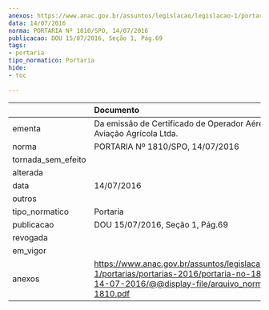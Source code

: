 ```yaml
---
anexos: https://www.anac.gov.br/assuntos/legislacao/legislacao-1/portarias/portarias-2016/portaria-no-1810-spo-14-07-2016/@@display-file/arquivo_norma/PA2016-1810.pdf
data: 14/07/2016
norma: PORTARIA Nº 1810/SPO, 14/07/2016
publicacao: DOU 15/07/2016, Seção 1, Pág.69
tags:
- portaria
tipo_normatico: Portaria
hide: 
- toc 
 
---
```


|                    | Documento                                                                                                                                                      |
|:-------------------|:---------------------------------------------------------------------------------------------------------------------------------------------------------------|
| ementa             | Da emissão de Certificado de Operador Aéreo - Stilo Aviação Agrícola Ltda.                                                                                     |
| norma              | PORTARIA Nº 1810/SPO, 14/07/2016                                                                                                                               |
| tornada_sem_efeito |                                                                                                                                                                |
| alterada           |                                                                                                                                                                |
| data               | 14/07/2016                                                                                                                                                     |
| outros             |                                                                                                                                                                |
| tipo_normatico     | Portaria                                                                                                                                                       |
| publicacao         | DOU 15/07/2016, Seção 1, Pág.69                                                                                                                                |
| revogada           |                                                                                                                                                                |
| em_vigor           |                                                                                                                                                                |
| anexos             | https://www.anac.gov.br/assuntos/legislacao/legislacao-1/portarias/portarias-2016/portaria-no-1810-spo-14-07-2016/@@display-file/arquivo_norma/PA2016-1810.pdf |